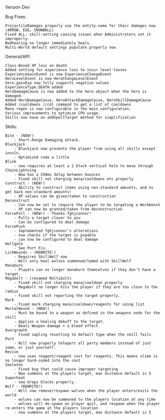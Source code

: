 Version Dev

Bug Fixes:

	ProjectileDamages properly use the entity-name for their damages now (ARROW, EGG, SNOWBALL)
	Fixed ALL: skill-setting causing issues when Administrators set it improperly.
	Bedhealing no longer immediately heals.
	Multi-World default settings populate properly now

General/API:

	Class-Based XP loss on death
	Added setting for experience loss to incur level-losses
	ExperienceGainEvent is now ExperienceChangeEvent
	HeroLevelEvent is now HeroChangeLevelEvent
	hero.gainExp now fully supports negative values
	ExperienceType.DEATH added
	HeroDamageCause is now added to the hero object when the hero is damaged.
	Added HeroDamageCause, HeroAttackDamageCause, HeroSkillDamageCause
	Added /cooldowns (/cd) command to get a list of cooldowns
	Mana regen is now configurable in the main configuration.
	Various improvements to optimize CPU usage.
	Skills now have an addSpellTarget method for simplification

Skills:

	Bite - (NEW!)
		- Short-Range Damaging attack.
	Blackjack
		- Blackjack now prevents the player from using all skills except invuln.
		- Optimized code a little
	Blink
		- now requires at least a 2 block vertical hole to move through
	ChainLightning
		- Now has a 250ms delay between bounces
		- Fixed skill not charging mana/cooldowns etc properly
	Construct - (NEW!)
		- Ability to construct items using non-standard amounts, and to get back non-standard amounts!
		- XP values can be given/taken to construction
	Deconstruct
		- Can now be set to require the player to be targeting a Workbench
		- XP can now be granted/taken from deconstruction
	ForcePull - (NEW!) - Thanks fghjconnor!
		- Pulls a target closer to you
		- Can be configured to deal damage
	ForcePush
		- Implemented fghjconnor's alterations
		- now checks if the target is pvpable
		- can now be configured to deal damage
	Hellgate
		- See Port Fix.
	LickWounds - (REWRITE!)
		- Requires SkillWolf now
		- Will only heal wolves summoned/tamed with SkillWolf
	Manaburn
		- Players can no longer manaburn themselves if they don't have a target.
	Megabolt - (renamed Multibolt)
		- Fixed skill not charging mana/cooldown properly
		- Megabolt no longer hits the player if they are too close to the radius
		- Fixed skill not reporting the target properly.
	Mark
		- Fixed mark charging mana/cooldown/reagents for using list
	MortalWound - (NEW!)
		- Must be bound to a weapon as defined in the weapons node for the skill
		- Applies a healing debuff to the target.
		- Deals Weapon damage + a bleed effect.
	Overgrowth
		- Fixed sapling resetting to default type when the skill fails
	Port
		- Will now properly teleport all party members instead of just some, or just yourself.
	Revive
		- now uses reagent/reagent cost for reagents. This means slime is no longer hard-coded into the cost
	Skeleton
		- Fixed bug that could cause improper targeting
		- Now summons at the players target, max distance default is 5
	Superheat
		- now drops blocks properly.
	Wolf - (REWRITE!)
		- Will now remove/respawn wolves when the player enters/exits the world
		- wolves can now be summoned to the players location at any time
		- wolves will de-spawn on player quit, and respawn when the player re-enters the game at the players location
		- now summons at the players target, max distance default is 5
